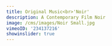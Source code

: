 ```yaml
---
title: Original Music<br>'Noir'
description: A Contemporary Film Noir
image: /cms/images/Noir Small.jpg
vimeoID: '234137216'
showinslider: true
---
```















